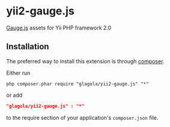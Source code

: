 yii2-gauge.js
============

[Gauge.js](https://github.com/bernii/gauge.js) assets for Yii PHP framework 2.0 

Installation
------------
The preferred way to install this extension is through [composer](http://getcomposer.org/download/).

Either run

```
php composer.phar require "glagola/yii2-gauge.js" "*"
```

or add

```json
"glagola/yii2-gauge.js" : "*"
```

to the require section of your application's `composer.json` file.
